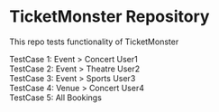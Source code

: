 # TicketMonster Repository
This repo tests functionality of TicketMonster

TestCase 1:  Event > Concert  User1 <br>
TestCase 2:  Event > Theatre  User2 <br>
TestCase 3:  Event > Sports   User3 <br>
TestCase 4:  Venue > Concert  User4 <br>
TestCase 5:  All Bookings <br>